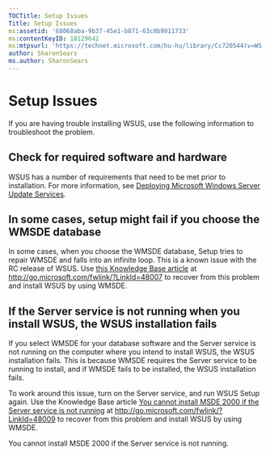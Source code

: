 ```yaml
---
TOCTitle: Setup Issues
Title: Setup Issues
ms:assetid: '68068aba-9b37-45e1-b871-63c8b9911733'
ms:contentKeyID: 18129642
ms:mtpsurl: 'https://technet.microsoft.com/hu-hu/library/Cc720544(v=WS.10)'
author: SharonSears
ms.author: SharonSears
---
```


Setup Issues
============

If you are having trouble installing WSUS, use the following information to troubleshoot the problem.

Check for required software and hardware
----------------------------------------

WSUS has a number of requirements that need to be met prior to installation. For more information, see [Deploying Microsoft Windows Server Update Services](http://go.microsoft.com/fwlink/?linkid=41777).

In some cases, setup might fail if you choose the WMSDE database
----------------------------------------------------------------

In some cases, when you choose the WMSDE database, Setup tries to repair WMSDE and falls into an infinite loop. This is a known issue with the RC release of WSUS. Use [this Knowledge Base article](http://go.microsoft.com/fwlink/?linkid=48007) at http://go.microsoft.com/fwlink/?LinkId=48007 to recover from this problem and install WSUS by using WMSDE.

If the Server service is not running when you install WSUS, the WSUS installation fails
---------------------------------------------------------------------------------------

If you select WMSDE for your database software and the Server service is not running on the computer where you intend to install WSUS, the WSUS installation fails. This is because WMSDE requires the Server service to be running to install, and if WMSDE fails to be installed, the WSUS installation fails.

To work around this issue, turn on the Server service, and run WSUS Setup again. Use the Knowledge Base article [You cannot install MSDE 2000 if the Server service is not running](http://go.microsoft.com/fwlink/?linkid=48009) at http://go.microsoft.com/fwlink/?LinkId=48009 to recover from this problem and install WSUS by using WMSDE.

You cannot install MSDE 2000 if the Server service is not running.
